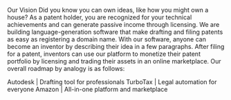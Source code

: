 Our Vision
Did you know you can own ideas, like how you might own a house? As a patent holder, you are recognized for your technical achievements and can generate passive income through licensing. We are building language-generation software that make drafting and filing patents as easy as registering a domain name. With our software, anyone can become an inventor by describing their idea in a few paragraphs. After filing for a patent, inventors can use our platform to monetize their patent portfolio by licensing and trading their assets in an online marketplace. Our overall roadmap by analogy is as follows:

Autodesk | Drafting tool for professionals
TurboTax | Legal automation for everyone
Amazon | All-in-one platform and marketplace
